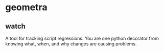 # geometra

## watch

A tool for tracking script regressions. You are one python decorator from knowing what, when, and why changes are causing problems.
